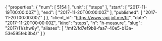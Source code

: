 {
  "properties": {
    "num": [
      5154
    ],
    "unit": [
      "steps"
    ],
    "start": [
      "2017-11-19T00:00:00Z"
    ],
    "end": [
      "2017-11-20T00:00:00Z"
    ],
    "published": [
      "2017-11-20T00:00:00Z"
    ]
  },
  "client_id": "https://www-api.jvt.me/fit",
  "date": "2017-11-20T00:00:00Z",
  "kind": "steps",
  "h": "h-measure",
  "slug": "2017/11/shw8y",
  "aliases": [
    "/mf2/fd7ef9b8-faa7-40e5-b13a-53e595feb3b4/"
  ]
}
